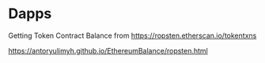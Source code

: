 # Dapps

Getting Token Contract Balance from https://ropsten.etherscan.io/tokentxns

https://antoryulimyh.github.io/EthereumBalance/ropsten.html
